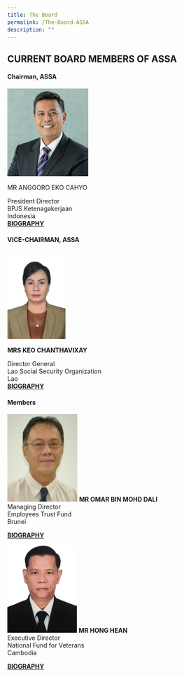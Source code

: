 ```yaml
---
title: The Board
permalink: /The-Board-ASSA
description: ""
---
```

## CURRENT BOARD MEMBERS OF ASSA

<style>
	.col img {
	 width:auto; height:200px; object-fit:cover;
	}
</style>

#### Chairman, ASSA
<div class="row">
	<div class="col is-4">
		<img src="/images/Board/ANGGORO%20EKO%20CAHYO.jpg" />
	</div>
	<div class="col is-8 has-text-centered">
		<p >MR ANGGORO EKO CAHYO</p>
						President Director <br/>
						BPJS Ketenagakerjaan<br/>
						Indonesia <br/>
		<a href="/files/Biography/Anggoro%20Eko%20Cahyo.pdf" target="_blank">
			<strong>BIOGRAPHY</strong>
		</a>
	</div>
</div>

#### VICE-CHAIRMAN, ASSA

<div class="row">
	<div class="col is-4">
		<img src="/images/Board/KEO CHANTHAVIXAY.jpg" />
	</div>
	<div class="col is-8 has-text-centered">
		<p ><strong>MRS KEO CHANTHAVIXAY</strong> </p>
						Director General <br/>
Lao Social Security Organization <br/>
Lao <br />
		<a href="/files/Biography/Keo Chanthavixay.pdf" target="_blank">
			<strong>BIOGRAPHY</strong>
		</a>
	</div>
</div>

#### Members 
<div class="row has-text-centered">
	<div class="col is-6">
		<div class="row">
					<div class="col">
						<img src="/images/Board/MR OMAR BIN MOHD DALI.jpg" />
							<strong>MR OMAR BIN MOHD DALI</strong> <br/>
							Managing Director <br/>
							Employees Trust Fund<br/>
							Brunei</p>
									<a href="/files/Biography/MR OMAR BIN MOHD DALI.pdf" target="_blank">
										<strong>BIOGRAPHY</strong>
									</a>
					</div>
		</div>
	</div>
	<div class="col is-6">
				<p>
					<img src="/images/Board/MR HONG HEAN.jpg" />
					<strong>MR HONG HEAN</strong> <br/>
Executive Director <br/>
National Fund for Veterans<br/>
Cambodia</p>
		<a href="/files/Biography/MR HONG HEAN.pdf" target="_blank">
			<strong>BIOGRAPHY</strong>
		</a>
	</div>
</div>
